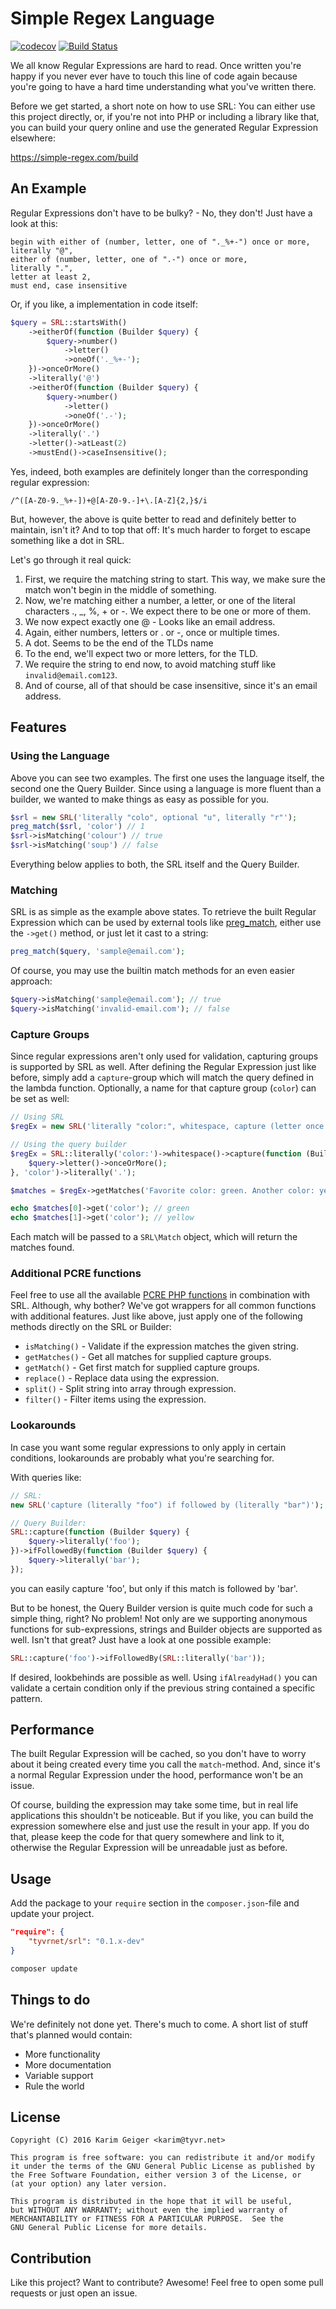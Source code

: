 # Simple Regex Language

[![codecov](https://codecov.io/gh/TYVRNET/SRL/branch/master/graph/badge.svg)](https://codecov.io/gh/TYVRNET/SRL)
[![Build Status](https://travis-ci.org/TYVRNET/SRL.svg?branch=master)](https://travis-ci.org/TYVRNET/SRL)

We all know Regular Expressions are hard to read. Once written you're
happy if you never ever have to touch this line of code again because
you're going to have a hard time understanding what you've written there.

Before we get started, a short note on how to use SRL: You can either
use this project directly, or, if you're not into PHP or including a
library like that, you can build your query online and use the generated
Regular Expression elsewhere:

https://simple-regex.com/build

## An Example

Regular Expressions don't have to be bulky? - No, they don't!
Just have a look at this:

```
begin with either of (number, letter, one of "._%+-") once or more,
literally "@",
either of (number, letter, one of ".-") once or more,
literally ".",
letter at least 2,
must end, case insensitive
```

Or, if you like, a implementation in code itself:

```php
$query = SRL::startsWith()
    ->eitherOf(function (Builder $query) {
        $query->number()
            ->letter()
            ->oneOf('._%+-');
    })->onceOrMore()
    ->literally('@')
    ->eitherOf(function (Builder $query) {
        $query->number()
            ->letter()
            ->oneOf('.-');
    })->onceOrMore()
    ->literally('.')
    ->letter()->atLeast(2)
    ->mustEnd()->caseInsensitive();
```

Yes, indeed, both examples are definitely longer than the corresponding
regular expression:

```
/^([A-Z0-9._%+-])+@[A-Z0-9.-]+\.[A-Z]{2,}$/i
```

But, however, the above is quite better to read and definitely better
to maintain, isn't it? And to top that off: It's much harder to forget
to escape something like a dot in SRL.

Let's go through it real quick:

1. First, we require the matching string to start. This way, we make sure
the match won't begin in the middle of something.
2. Now, we're matching either a number, a letter, or one of the literal
characters ., _, %, + or -. We expect there to be one or more of them.
3. We now expect exactly one @ - Looks like an email address.
4. Again, either numbers, letters or . or -, once or multiple times.
5. A dot. Seems to be the end of the TLDs name
6. To the end, we'll expect two or more letters, for the TLD.
7. We require the string to end now, to avoid matching stuff like 
`invalid@email.com123`.
8. And of course, all of that should be case insensitive, since it's
an email address.

## Features

### Using the Language

Above you can see two examples. The first one uses the language itself,
the second one the Query Builder. Since using a language is more fluent
than a builder, we wanted to make things as easy as possible for you.

```php
$srl = new SRL('literally "colo", optional "u", literally "r"');
preg_match($srl, 'color') // 1
$srl->isMatching('colour') // true
$srl->isMatching('soup') // false
```

Everything below applies to both, the SRL itself and the Query Builder.

### Matching

SRL is as simple as the example above states. To retrieve
the built Regular Expression which can be used by external tools like
[preg_match](http://php.net/manual/en/function.preg-match.php), either
use the `->get()` method, or just let it cast to a string:

```php
preg_match($query, 'sample@email.com');
```

Of course, you may use the builtin match methods for an even easier
approach:

```php
$query->isMatching('sample@email.com'); // true
$query->isMatching('invalid-email.com'); // false
```

### Capture Groups

Since regular expressions aren't only used for validation, capturing
groups is supported by SRL as well. After defining the Regular
Expression just like before, simply add a `capture`-group which will
match the query defined in the lambda function. Optionally, a name for
that capture group (`color`) can be set as well:

```php
// Using SRL
$regEx = new SRL('literally "color:", whitespace, capture (letter once or more) as "color", literally "."');

// Using the query builder
$regEx = SRL::literally('color:')->whitespace()->capture(function (Builder $query) {
    $query->letter()->onceOrMore();
}, 'color')->literally('.');

$matches = $regEx->getMatches('Favorite color: green. Another color: yellow.');

echo $matches[0]->get('color'); // green
echo $matches[1]->get('color'); // yellow
```

Each match will be passed to a `SRL\Match` object, which will return the
matches found.

### Additional PCRE functions

Feel free to use all the available [PCRE PHP functions](http://php.net/manual/en/ref.pcre.php)
in combination with SRL. Although, why bother? We've got wrappers for
all common functions with additional features. Just like above, just
apply one of the following methods directly on the SRL or Builder:

* `isMatching()` - Validate if the expression matches the given string.
* `getMatches()` - Get all matches for supplied capture groups.
* `getMatch()` - Get first match for supplied capture groups.
* `replace()` - Replace data using the expression.
* `split()` - Split string into array through expression.
* `filter()` - Filter items using the expression.

### Lookarounds

In case you want some regular expressions to only apply in certain
conditions, lookarounds are probably what you're searching for.

With queries like:

```php
// SRL:
new SRL('capture (literally "foo") if followed by (literally "bar")');

// Query Builder:
SRL::capture(function (Builder $query) {
    $query->literally('foo');
})->ifFollowedBy(function (Builder $query) {
    $query->literally('bar');
});
```

you can easily capture 'foo', but only if this match is followed by
'bar'.

But to be honest, the Query Builder version is quite much code for
such a simple thing, right? No problem! Not only are we supporting
anonymous functions for sub-expressions, strings and Builder objects
are supported as well.
Isn't that great? Just have a look at one possible example:

```php
SRL::capture('foo')->ifFollowedBy(SRL::literally('bar'));
```

If desired, lookbehinds are possible as well. Using `ifAlreadyHad()`
you can validate a certain condition only if the previous string
contained a specific pattern.

## Performance

The built Regular Expression will be cached, so you don't have to worry
about it being created every time you call the `match`-method. And,
since it's a normal Regular Expression under the hood, performance
won't be an issue.

Of course, building the expression may take some time, but in real life
applications this shouldn't be noticeable. But if you like, you can
build the expression somewhere else and just use the result in your app.
If you do that, please keep the code for that query somewhere and link
to it, otherwise the Regular Expression will be unreadable just as before.

## Usage

Add the package to your ``require`` section in the ``composer.json``-file
and update your project.

```json
"require": {
    "tyvrnet/srl": "0.1.x-dev"
}
```

```sh
composer update
```

## Things to do

We're definitely not done yet. There's much to come. A short list of
stuff that's planned would contain:

* More functionality
* More documentation
* Variable support
* Rule the world

## License

    Copyright (C) 2016 Karim Geiger <karim@tyvr.net>

    This program is free software: you can redistribute it and/or modify
    it under the terms of the GNU General Public License as published by
    the Free Software Foundation, either version 3 of the License, or
    (at your option) any later version.

    This program is distributed in the hope that it will be useful,
    but WITHOUT ANY WARRANTY; without even the implied warranty of
    MERCHANTABILITY or FITNESS FOR A PARTICULAR PURPOSE.  See the
    GNU General Public License for more details.

## Contribution

Like this project? Want to contribute? Awesome! Feel free to open some
pull requests or just open an issue.